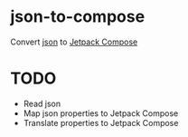 # json-to-compose
Convert [json](https://developer.mozilla.org/en-US/docs/Glossary/JSON) to [Jetpack Compose](https://developer.android.com/jetpack/compose)

# TODO
- Read json
- Map json properties to Jetpack Compose
- Translate properties to Jetpack Compose
